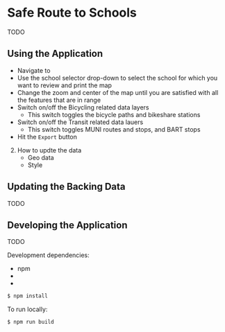 # Safe Route to Schools

TODO

## Using the Application

- Navigate to <URL>
- Use the school selector drop-down to select the school for which you want to
  review and print the map
- Change the zoom and center of the map until you are satisfied with all the
  features that are in range
- Switch on/off the Bicycling related data layers
  * This switch toggles the bicycle paths and bikeshare stations
- Switch on/off the Transit related data lauers
  * This switch toggles MUNI routes and stops, and BART stops
- Hit the `Export` button

2. How to updte the data
    - Geo data
    - Style

## Updating the Backing Data

TODO

## Developing the Application

TODO

Development dependencies:

- npm
-
-

``` bash
$ npm install
```

To run locally:

``` bash
$ npm run build
```
